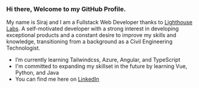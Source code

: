 ### Hi there, Welcome to my GitHub Profile. 

My name is Siraj and I am a Fullstack Web Developer thanks to [Lighthouse Labs](https://www.lighthouselabs.ca/). A self-motivated developer with a strong interest in developing exceptional products and a constant desire to improve my skills and knowledge, transitioning from a background as a Civil Engineering Technologist.

- I’m currently learning Tailwindcss, Azure, Angular, and TypeScript
- I'm committed to expanding my skillset in the future by learning Vue, Python, and Java
- You can find me here on [LinkedIn](https://www.linkedin.com/in/siraj-ibrahim-55382b233/)

<!--
**SJ-WJ/SJ-WJ** is a ✨ _special_ ✨ repository because its `README.md` (this file) appears on your GitHub profile.

Here are some ideas to get you started:

- 🔭 I’m currently working on ...
- 🌱 I’m currently learning ...
- 👯 I’m looking to collaborate on ...
- 🤔 I’m looking for help with ...
- 💬 Ask me about ...
- 📫 How to reach me: ...
- 😄 Pronouns: ...
- ⚡ Fun fact: ...
-->
